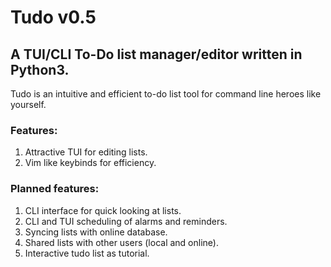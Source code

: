 # Tudo v0.5
## A TUI/CLI To-Do list manager/editor written in Python3.
Tudo is an intuitive and efficient to-do list tool for command line heroes like yourself.

### Features:
1. Attractive TUI for editing lists.
2. Vim like keybinds for efficiency.

### Planned features:
1. CLI interface for quick looking at lists.
2. CLI and TUI scheduling of alarms and reminders.
3. Syncing lists with online database.
4. Shared lists with other users (local and online).
5. Interactive tudo list as tutorial.
